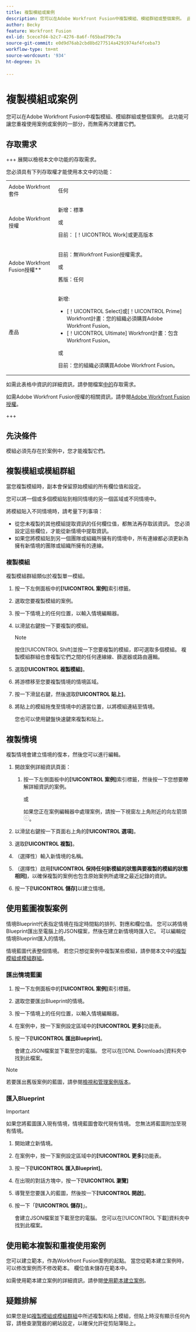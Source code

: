 ```yaml
---
title: 複製模組或案例
description: 您可以在Adobe Workfront Fusion中複製模組、模組群組或整個案例。 此功能可讓您重複使用案例或案例的一部分，而無需再次建置它們。
author: Becky
feature: Workfront Fusion
exl-id: 5cece7d4-b2c7-4276-8a6f-f65bad799c7a
source-git-commit: e0d9d76ab2cbd8bd277514a4291974af4fceba73
workflow-type: tm+mt
source-wordcount: '934'
ht-degree: 1%

---
```


# 複製模組或案例

您可以在Adobe Workfront Fusion中複製模組、模組群組或整個案例。 此功能可讓您重複使用案例或案例的一部分，而無需再次建置它們。

## 存取需求

+++ 展開以檢視本文中功能的存取需求。

您必須具有下列存取權才能使用本文中的功能：

<table style="table-layout:auto">
 <col> 
 <col> 
 <tbody> 
  <tr> 
   <td role="rowheader">Adobe Workfront套件</td> 
   <td> <p>任何</p> </td> 
  </tr> 
  <tr data-mc-conditions=""> 
   <td role="rowheader">Adobe Workfront授權</td> 
   <td> <p>新增：標準</p><p>或</p><p>目前： [！UICONTROL Work]或更高版本</p> </td> 
  </tr> 
  <tr> 
   <td role="rowheader">Adobe Workfront Fusion授權**</td> 
   <td>
   <p>目前：無Workfront Fusion授權需求。</p>
   <p>或</p>
   <p>舊版：任何 </p>
   </td> 
  </tr> 
  <tr> 
   <td role="rowheader">產品</td> 
   <td>
   <p>新增:</p> <ul><li>[！UICONTROL Select]或[！UICONTROL Prime] Workfront計畫：您的組織必須購買Adobe Workfront Fusion。</li><li>[！UICONTROL Ultimate] Workfront計畫：包含Workfront Fusion。</li></ul>
   <p>或</p>
   <p>目前：您的組織必須購買Adobe Workfront Fusion。</p>
   </td> 
  </tr>
 </tbody> 
</table>

如需此表格中資訊的詳細資訊，請參閱檔案[中的](/help/workfront-fusion/references/licenses-and-roles/access-level-requirements-in-documentation.md)存取需求。

如需Adobe Workfront Fusion授權的相關資訊，請參閱[Adobe Workfront Fusion授權](/help/workfront-fusion/set-up-and-manage-workfront-fusion/licensing-operations-overview/license-automation-vs-integration.md)。

+++

## 先決條件

模組必須先存在於案例中，您才能複製它們。

## 複製模組或模組群組

當您複製模組時，副本會保留原始模組的所有欄位值和設定。

您可以將一個或多個模組貼到相同情境的另一個區域或不同情境中。

將模組貼入不同情境時，請考量下列事項：

* 從您未複製的其他模組提取資訊的任何欄位值，都無法再存取該資訊。 您必須設定這些欄位，才能從新情境中提取資訊。
* 如果您將模組貼到另一個團隊或組織所擁有的情境中，所有連線都必須更新為擁有新情境的團隊或組織所擁有的連線。

### 複製模組

複製模組群組類似於複製單一模組。

1. 按一下左側面板中的&#x200B;**[!UICONTROL 案例]**&#x200B;索引標籤。
1. 選取您要複製模組的案例。
1. 按一下情境上的任何位置，以輸入情境編輯器。
1. 以滑鼠右鍵按一下要複製的模組。

   >[!NOTE]
   >
   >按住[!UICONTROL Shift]並按一下您要複製的模組，即可選取多個模組。 複製模組群組也會複製它們之間的任何連線線、篩選器或路由邏輯。

1. 選取&#x200B;**[!UICONTROL 複製模組]**。
1. 將游標移至您要複製情境的情境區域。
1. 按一下滑鼠右鍵，然後選取&#x200B;**[!UICONTROL 貼上]**。
1. 將貼上的模組拖曳至情境中的適當位置，以將模組連結至情境。

   您也可以使用鍵盤快速鍵來複製和貼上。

## 複製情境

複製情境會建立情境的復本，然後您可以進行編輯。

1. 開啟案例詳細資訊頁面：

   1. 按一下左側面板中的&#x200B;**[!UICONTROL 案例]**&#x200B;索引標籤，然後按一下您想要瞭解詳細資訊的案例。

      或

      如果您正在案例編輯器中處理案例，請按一下視窗左上角附近的向左箭頭![結束編輯箭頭](assets/exit-editing-arrow.png)。

1. 以滑鼠右鍵按一下頁面右上角的&#x200B;**[!UICONTROL 選項]**。
1. 選取&#x200B;**[!UICONTROL 複製]**。
1. （選擇性）輸入新情境的名稱。
1. （選擇性）啟用&#x200B;**[!UICONTROL 保持任何新模組的狀態與要複製的模組的狀態相同]**，以確保複製的案例也包含原始案例所處理之最近記錄的資訊。
1. 按一下&#x200B;**[!UICONTROL 儲存]**&#x200B;以建立情境。

## 使用藍圖複製案例

情境Blueprint代表指定情境在指定時間點的排列、對應和欄位值。 您可以將情境Blueprint匯出至電腦上的JSON檔案，然後在建立新情境時匯入它。 可以編輯從情境Blueprint匯入的情境。

情境藍圖代表整個情境。 若您只想從案例中複製某些模組，請參閱本文中的[複製模組或模組群組](#copy-a-module-or-a-group-of-modules)。

### 匯出情境藍圖

1. 按一下左側面板中的&#x200B;**[!UICONTROL 案例]**&#x200B;索引標籤。
1. 選取您要匯出Blueprint的情境。
1. 按一下情境上的任何位置，以輸入情境編輯器。
1. 在案例中，按一下案例設定區域中的&#x200B;**[!UICONTROL 更多]**&#x200B;功能表。
1. 按一下&#x200B;**[!UICONTROL 匯出Blueprint]**。

   會建立JSON檔案並下載至您的電腦。 您可以在[!DNL Downloads]資料夾中找到此檔案。

>[!NOTE]
>
>若要匯出舊版案例的藍圖，請參閱[檢視和管理案例版本](/help/workfront-fusion/manage-scenarios/restore-a-scenario-version.md)。

### 匯入Blueprint

>[!IMPORTANT]
>
>如果您將藍圖匯入現有情境，情境藍圖會取代現有情境。 您無法將藍圖附加至現有情境。

1. 開始建立新情境。
1. 在案例中，按一下案例設定區域中的&#x200B;**[!UICONTROL 更多]**&#x200B;功能表。
1. 按一下&#x200B;**[!UICONTROL 匯入Blueprint]**。
1. 在出現的對話方塊中，按一下&#x200B;**[!UICONTROL 瀏覽]**
1. 導覽至您要匯入的藍圖，然後按一下&#x200B;**[!UICONTROL 開啟]**。
1. 按一下「**[!UICONTROL 儲存]**」。

   會建立JSON檔案並下載至您的電腦。 您可以在[!UICONTROL 下載]資料夾中找到此檔案。

## 使用範本複製和重複使用案例

您可以建立範本，作為Workfront Fusion案例的起點。 當您從範本建立案例時，可以修改案例而不修改範本。 欄位值未儲存在範本中。

如需使用範本建立案例的詳細資訊，請參閱[使用範本建立案例](/help/workfront-fusion/create-scenarios/add-modules/create-scenarios-with-fusion-templates.md)。

## 疑難排解

如果您是如[複製模組或模組群組](#copy-a-module-or-a-group-of-modules)中所述複製和貼上模組，但貼上時沒有顯示任何內容，請檢查瀏覽器的網站設定，以確保允許從剪貼簿貼上。
